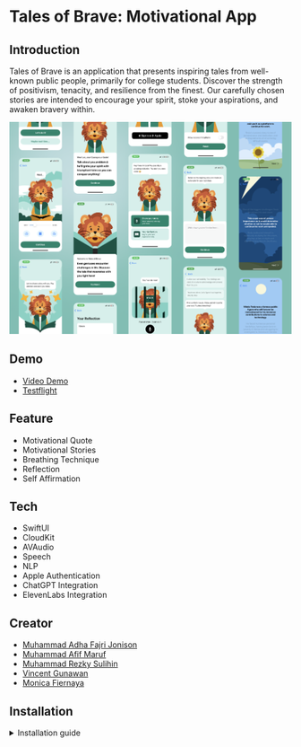 # Tales of Brave: Motivational App
## Introduction
Tales of Brave is an application that presents inspiring tales from well-known public people, primarily for college students. Discover the strength of positivism, tenacity, and resilience from the finest. Our carefully chosen stories are intended to encourage your spirit, stoke your aspirations, and awaken bravery within.

<img src="https://github.com/PengabdiCodinganX/MC3/blob/main/shot.png" width="auto" height="auto" >


## Demo
- [Video Demo](https://firebasestorage.googleapis.com/v0/b/muhammad-adha-fajri-portfolio.appspot.com/o/projects%2FTalesOfBrave.mp4?alt=media&token=2ef52e8f-3ebc-43ba-9222-9ae83813f1a8)
- [Testflight](https://testflight.apple.com/join/i14NYOE1)

## Feature
- Motivational Quote
- Motivational Stories
- Breathing Technique
- Reflection
- Self Affirmation

## Tech
- SwiftUI
- CloudKit
- AVAudio
- Speech
- NLP
- Apple Authentication
- ChatGPT Integration
- ElevenLabs Integration

## Creator
- [Muhammad Adha Fajri Jonison](https://github.com/adhafajri)
- [Muhammad Afif Maruf](https://github.com/marufboy)
- [Muhammad Rezky Sulihin](https://github.com/mrezkys)
- [Vincent Gunawan](https://github.com/maskedEnigma)
- [Monica Fiernaya](https://github.com/monicanaya)

## Installation
<details><summary>Installation guide</summary>
  
This project uses Xcodegen and has a Git hook set up to run it each time you switch branches. To set up the environment, you need to run a setup script named `setup.sh`.

### Running the setup script

1. Open Terminal.

2. Navigate to the project's root directory:

   ```bash
   cd /path/to/project/MC3
   ```

   Replace `/path/to/project/MC3` with the actual path to your cloned MC3 repository.

3. Make the `setup.sh` script executable:

   ```bash
   chmod +x setup.sh
   ```

4. Run the `setup.sh` script:

   ```bash
   ./setup.sh
   ```

The `setup.sh` script does the following:

- Checks if Homebrew is installed and installs it if not.
- Checks if Xcodegen is installed and installs it if not.
- Generates an Xcode project.
- Sets up Git hooks.
- Makes the `post-checkout` hook script executable.
- Copies the `post-checkout` hook script to `.git/hooks`.
- Runs XcodeGen with cache.

Now, each time you switch branches with `git checkout`, Git will automatically run the `post-checkout` script and execute XcodeGen to generate your Xcode project.

### Special note for SourceTree users

If you are using SourceTree, it is necessary to open the app via the Terminal for the Git hook to work properly. You can do so with this command:

```bash
open /Applications/SourceTree.app/Contents/MacOS/SourceTree
```

This ensures that SourceTree has access to the necessary command-line tools.

### Special Note for Developers

When you switch between branches in this project, please remember to manually enable the "Sign in with Apple" and "iCloud" capabilities in Xcode.

The settings for these capabilities are not tracked by Git and therefore need to be re-enabled every time a branch is switched. 

Here are the steps to enable these capabilities:

1. Open the project in Xcode.
2. Select the main target of your app.
3. Navigate to the "Signing & Capabilities" tab.
4. If the "Sign in with Apple" and "iCloud" capabilities are not listed, click on "+ Capability" to add them.
5. Find and click on "Sign in with Apple" and "iCloud" in the list.

### Configuring CloudKit
Initiate a cloud kit container and establish these Record Types with specific fields:

API_Key: apiKey, name
History: problem, rating, reflection, story, user
Rating: rating, story, user
Sound: id, sound, text
Story: IntroductionSound, introduction, introductionSound, keywords, problem, problemSound, ratings, resolution, resolutionSound, storyRating
User: dev, email, name, userIdentifier
Finally, include your Chat GPT and Elevenlabs API keys, labelling them chatGPT and elevenLabs respectively under API_Key.

</details>
